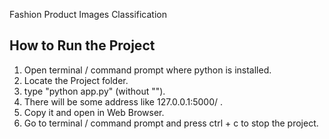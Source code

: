 
Fashion Product Images Classification
## How to Run the Project 
1. Open terminal / command prompt where python is installed.
2. Locate the Project folder.
3. type "python app.py" (without "").
4. There will be some address like 127.0.0.1:5000/ .
5. Copy it and open in Web Browser.
6. Go to terminal / command prompt and press ctrl + c to stop the project.
